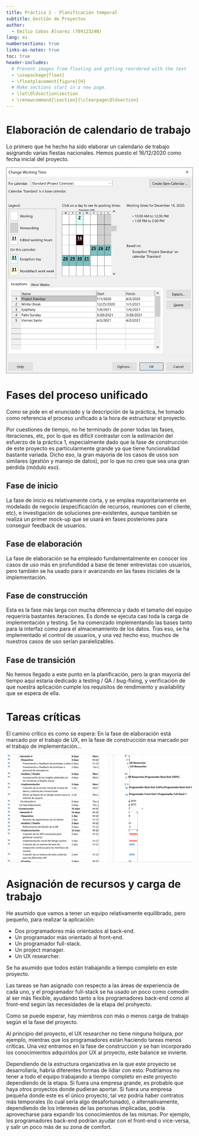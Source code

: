 ```yaml
---
title: Práctica 2 - Planificación temporal
subtitle: Gestión de Proyectos
author:
  - Emilio Cobos Álvarez (70912324N)
lang: es
numbersections: true
links-as-notes: true
toc: true
header-includes:
  # Prevent images from floating and getting reordered with the text
  - \usepackage{float}
  - \floatplacement{figure}{H}
  # Make sections start in a new page.
  - \let\Oldsection\section
  - \renewcommand{\section}{\clearpage\Oldsection}
---
```


# Elaboración de calendario de trabajo

Lo primero que he hecho ha sido elaborar un calendario de trabajo asignando
varias fiestas nacionales. Hemos puesto el 16/12/2020 como fecha inicial del
proyecto.

![Configuración del calendario](calendar.png)

# Fases del proceso unificado

Como se pide en el enunciado y la descripción de la práctica, he tomado como
referencia el proceso unificado a la hora de estructurar el proyecto.

Por cuestiones de tiempo, no he terminado de poner todas las fases, iteraciones,
etc, por lo que es difícil contrastar con la estimación del esfuerzo de la
práctica 1, especialmente dado que la fase de construcción de este proyecto es
particularmente grande ya que tiene funcionalidad bastante variada. Dicho eso,
la gran mayoría de los casos de usos son similares (gestión y manejo de datos),
por lo que no creo que sea una gran pérdida (módulo eso).

## Fase de inicio

La fase de inicio es relativamente corta, y se emplea mayoritariamente en
modelado de negocio (especificación de recursos, reuniones con el cliente, etc),
e investigación de soluciones pre-existentes, aunque también se realiza un
primer mock-up que se usará en fases posteriores para conseguir feedback de
usuarios.

## Fase de elaboración

La fase de elaboración se ha empleado fundamentalmente en conocer los casos de
uso más en profundidad a base de tener entrevistas con usuarios, pero también se
ha usado para ir avanzando en las fases iniciales de la implementación.

## Fase de construcción

Esta es la fase más larga con mucha diferencia y dado el tamaño del equipo
requeriría bastantes iteraciones. Es donde se ejecuta casi toda la carga de
implementación y testing. Se ha comenzado implementando las bases tanto para la
interfaz como para el almacenamiento de los datos. Tras eso, se ha implementado
el control de usuarios, y una vez hecho eso, muchos de nuestros casos de uso
serían paralelizables.

## Fase de transición

No hemos llegado a este punto en la planificación, pero la gran mayoría del
tiempo aquí estaría dedicado a testing / QA / bug-fixing, y verificación de que
nuestra aplicación cumple los requisitos de rendimiento y availability que se
espera de ella.

# Tareas críticas

El camino crítico es como se espera: En la fase de elaboración está marcado por
el trabajo de UX, en la fase de construcción esa marcado por el trabajo de
implementación...

![Tareas críticas resaltadas](critical.png)

# Asignación de recursos y carga de trabajo

He asumido que vamos a tener un equipo relativamente equilibrado, pero pequeño,
para realizar la aplicación:

 * Dos programadores más orientados al back-end.
 * Un programador más orientado al front-end.
 * Un programador full-stack.
 * Un project manager.
 * Un UX researcher.

Se ha asumido que todos están trabajando a tiempo completo en este proyecto.

Las tareas se han asignado con respecto a las áreas de experiencia de cada uno,
y el programador full-stack se ha usado un poco como comodín al ser más
flexible, ayudando tanto a los programadores back-end como al front-end según
las necesidades de la etapa del prohyecto.

Como se puede esperar, hay miembros con más o menos carga de trabajo según
el la fase del proyecto.

Al principio del proyecto, el UX researcher no tiene ninguna holgura, por
ejemplo, mientras que los programadores están haciendo tareas menos críticas.
Una vez entramos en la fase de construcción y se han incorporado los
conocimientos adquiridos por UX al proyecto, este balance se invierte.

Dependiendo de la estructura organizativa en la que este proyecto se
desarrollaría, habría diferentes formas de lidiar con esto. Podríamos no tener
a todo el equipo trabajando a tiempo completo en este proyecto dependiendo de la
etapa. Si fuera una empresa grande, es probable que haya otros proyectos donde
pudieran aportar. Si fuera una empresa pequeña donde este es el único proyecto,
tal vez podría haber contratos más temporales (lo cual sería algo
desafortunado), o alternativamente, dependiendo de los intereses de las personas
implicadas, podría aprovecharse para expandir los conocimientos de las
mismas. Por ejemplo, los programadores back-end podrían ayudar con el front-end
o vice-versa, y salir un poco más de su zona de comfort.
